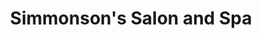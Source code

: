 ---
title: "Simmonson's Salon and Spa"
url: /maple-grove/simmonsons-salon-and-spa/
shop: Kosmetik
---